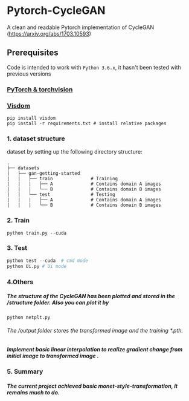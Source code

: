 # Pytorch-CycleGAN
A clean and readable Pytorch implementation of CycleGAN (https://arxiv.org/abs/1703.10593)

## Prerequisites
Code is intended to work with ```Python 3.6.x```, it hasn't been tested with previous versions

### [PyTorch & torchvision](http://pytorch.org/)
### [Visdom](https://github.com/facebookresearch/visdom)
```
pip install visdom
pip install -r requirements.txt # install relative packages
```

### 1.  dataset structure
dataset by setting up the following directory structure:

    .
    ├── datasets                   
    |   ├── gan-getting-started
    |   |   ├── train              # Training
    |   |   |   ├── A              # Contains domain A images 
    |   |   |   └── B              # Contains domain B images 
    |   |   └── test               # Testing
    |   |   |   ├── A              # Contains domain A images 
    |   |   |   └── B              # Contains domain B images 



### 2. Train

```
python train.py --cuda 
```

### 3. Test	

```python
python test --cuda  # cmd mode
python Ui.py # Ui mode
```

### 4.Others

##### The structure of the CycleGAN has been plotted and stored in the /structure folder. Also you can plot it by 

```
python netplt.py
```

###### The /output folder stores the transformed image and the training *.pth. 

##### Implement basic linear interpolation to realize gradient change from initial image to transformed image .

### 5. Summary

##### The current project achieved basic monet-style-transformation, it remains much to do.